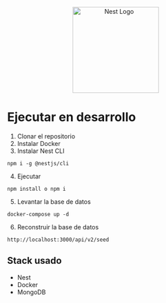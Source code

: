 <p align="center">
  <a href="http://nestjs.com/" target="blank"><img src="https://nestjs.com/img/logo-small.svg" width="200" alt="Nest Logo" /></a>
</p>

# Ejecutar en desarrollo

1. Clonar el repositorio
2. Instalar Docker
3. Instalar Nest CLI
```
npm i -g @nestjs/cli
```
4. Ejecutar
```
npm install o npm i
```
5. Levantar la base de datos
```
docker-compose up -d
```
6. Reconstruir la base de datos
```
http://localhost:3000/api/v2/seed
```

## Stack usado
* Nest
* Docker
* MongoDB